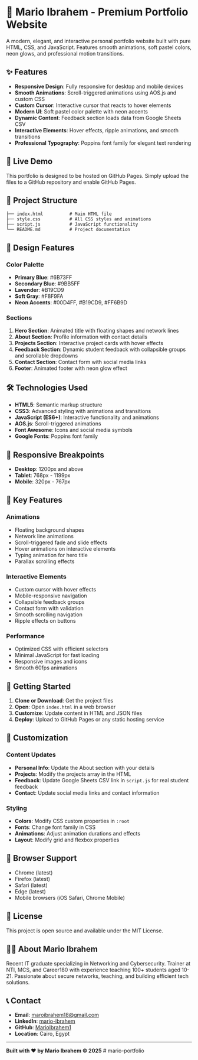 # 🎨 Mario Ibrahem - Premium Portfolio Website

A modern, elegant, and interactive personal portfolio website built with pure HTML, CSS, and JavaScript. Features smooth animations, soft pastel colors, neon glows, and professional motion transitions.

## ✨ Features

- **Responsive Design**: Fully responsive for desktop and mobile devices
- **Smooth Animations**: Scroll-triggered animations using AOS.js and custom CSS
- **Custom Cursor**: Interactive cursor that reacts to hover elements
- **Modern UI**: Soft pastel color palette with neon accents
- **Dynamic Content**: Feedback section loads data from Google Sheets CSV
- **Interactive Elements**: Hover effects, ripple animations, and smooth transitions
- **Professional Typography**: Poppins font family for elegant text rendering

## 🚀 Live Demo

This portfolio is designed to be hosted on GitHub Pages. Simply upload the files to a GitHub repository and enable GitHub Pages.

## 📁 Project Structure

```
├── index.html          # Main HTML file
├── style.css           # All CSS styles and animations
├── script.js           # JavaScript functionality
└── README.md           # Project documentation
```

## 🎨 Design Features

### Color Palette

- **Primary Blue**: #6B73FF
- **Secondary Blue**: #9BB5FF
- **Lavender**: #B19CD9
- **Soft Gray**: #F8F9FA
- **Neon Accents**: #00D4FF, #B19CD9, #FF6B9D

### Sections

1. **Hero Section**: Animated title with floating shapes and network lines
2. **About Section**: Profile information with contact details
3. **Projects Section**: Interactive project cards with hover effects
4. **Feedback Section**: Dynamic student feedback with collapsible groups and scrollable dropdowns
5. **Contact Section**: Contact form with social media links
6. **Footer**: Animated footer with neon glow effect

## 🛠️ Technologies Used

- **HTML5**: Semantic markup structure
- **CSS3**: Advanced styling with animations and transitions
- **JavaScript (ES6+)**: Interactive functionality and animations
- **AOS.js**: Scroll-triggered animations
- **Font Awesome**: Icons and social media symbols
- **Google Fonts**: Poppins font family

## 📱 Responsive Breakpoints

- **Desktop**: 1200px and above
- **Tablet**: 768px - 1199px
- **Mobile**: 320px - 767px

## 🎯 Key Features

### Animations

- Floating background shapes
- Network line animations
- Scroll-triggered fade and slide effects
- Hover animations on interactive elements
- Typing animation for hero title
- Parallax scrolling effects

### Interactive Elements

- Custom cursor with hover effects
- Mobile-responsive navigation
- Collapsible feedback groups
- Contact form with validation
- Smooth scrolling navigation
- Ripple effects on buttons

### Performance

- Optimized CSS with efficient selectors
- Minimal JavaScript for fast loading
- Responsive images and icons
- Smooth 60fps animations

## 🚀 Getting Started

1. **Clone or Download**: Get the project files
2. **Open**: Open `index.html` in a web browser
3. **Customize**: Update content in HTML and JSON files
4. **Deploy**: Upload to GitHub Pages or any static hosting service

## 📝 Customization

### Content Updates

- **Personal Info**: Update the About section with your details
- **Projects**: Modify the projects array in the HTML
- **Feedback**: Update Google Sheets CSV link in `script.js` for real student feedback
- **Contact**: Update social media links and contact information

### Styling

- **Colors**: Modify CSS custom properties in `:root`
- **Fonts**: Change font family in CSS
- **Animations**: Adjust animation durations and effects
- **Layout**: Modify grid and flexbox properties

## 🌟 Browser Support

- Chrome (latest)
- Firefox (latest)
- Safari (latest)
- Edge (latest)
- Mobile browsers (iOS Safari, Chrome Mobile)

## 📄 License

This project is open source and available under the MIT License.

## 👨‍💻 About Mario Ibrahem

Recent IT graduate specializing in Networking and Cybersecurity. Trainer at NTI, MCS, and Career180 with experience teaching 100+ students aged 10-21. Passionate about secure networks, teaching, and building efficient tech solutions.

## 📞 Contact

- **Email**: maroibrahem18@gmail.com
- **LinkedIn**: [mario-ibrahem](https://www.linkedin.com/in/mario-ibrahem)
- **GitHub**: [MarioIbrahem1](https://github.com/MarioIbrahem1)
- **Location**: Cairo, Egypt

---

**Built with ❤️ by Mario Ibrahem © 2025**
#   m a r i o - p o r t f o l i o  
 